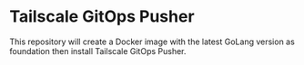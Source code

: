 # Tailscale GitOps Pusher
This repository will create a Docker image with the latest GoLang version as foundation then install Tailscale GitOps Pusher.
